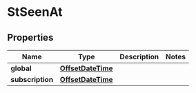 # StSeenAt

## Properties
Name | Type | Description | Notes
------------ | ------------- | ------------- | -------------
**global** | [**OffsetDateTime**](OffsetDateTime.md) |  | 
**subscription** | [**OffsetDateTime**](OffsetDateTime.md) |  | 
